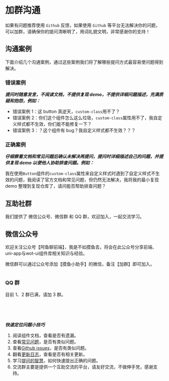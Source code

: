 # 加群沟通

如果有问题推荐使用 `Github` 反馈，如果使用 `Github` 等平台无法解决你的问题，可以加群，请确保你的提问清晰明了，用词礼貌文明，非常感谢你的支持！


## 沟通案例

下面介绍几个沟通案例，通过这些案例我们将了解哪些提问方式最容易使问题得到解决。

### 错误案例

**_提问时随意发言，不阅读文档，不提供复现 demo，不提供详细问题描述，充满质疑和抱怨，例如：_**

- 错误案例 1：这 button 真逆天，`custom-class`用不了？
- 错误案例 2：你们这个组件怎么这么垃圾，`custom-class`属性用不了，我自定义样式都不生效，你们能不能修复一下？
- 错误案例 3：？这个组件有 bug？我自定义样式都不生效？？？


### 正确案例

**_仔细察看文档和常见问题后确认未解决再提问，提问时详细描述自己的问题，并提供复现 demo 以便他人协助排查问题。例如：_**

我在使用`Button`组件的`custom-class`属性来自定义样式时遇到了自定义样式不生效的问题，我阅读了官方文档和常见问题，但仍然无法解决，我将我的最小复现 demo 整理到复现仓库了，请问能否帮助排查问题？

## 互助社群

我们提供了 微信公众号、微信群 和 QQ 群，欢迎加入，一起交流学习。

## 微信公众号

欢迎关注公众号【阿鱼聊前端】，我是不如摸鱼去，将会在此公众号分享前端、uni-app与wot-ui组件库相关知识与经验。

微信群可以通过公众号添加【摸鱼小助手】的微信，备注【加群】即可加入。

<div style="display: flex;gap:24px;">
  <img style="min-width: 250px;max-width:400px; height: auto;" :src="wechatPublicAccount" />
</div>

### QQ 群

目前 1、2 群已满，请加 3 群。

<div style="display: flex;gap:24px;flex-wrap: wrap;">
  <img style="width: 250px; height: auto;" :src="QQ1" @click="handleClick" :style="{filter: checked ? 'none' : 'blur(5px)'}" />
  <img style="width: 250px; height: auto;" :src="QQ2" @click="handleClick" :style="{filter: checked ? 'none' : 'blur(5px)'}" />
  <img style="width: 250px; height: auto;" :src="QQ3" @click="handleClick" :style="{filter: checked ? 'none' : 'blur(5px)'}" />
</div>

***快速定位问题小技巧***
1. 阅读组件文档，查看是否有遗漏。
2. 查看[常见问题](/guide/common-problems)，是否有类似问题。
3. 查看[Github issues](https://github.com/Moonofweisheng/wot-design-uni/issues)，是否有类似问题。
4. 翻看[更新日志](/guide/changelog)，查看是否有相关更新。
5. 学习[提问的智慧](https://lug.ustc.edu.cn/wiki/doc/smart-questions/)，如何快速提出正确的问题。
6. 交流群主要是提供一个互助交流的平台，请友好交流，不做伸手党，感谢支持。

<el-checkbox  v-model="checked" label="我已阅读，并保证提问时遵守以上规范" />


<script setup>
import { ElMessage, ElMessageBox } from 'element-plus'
import { ref } from 'vue'
import QQ1 from '/QQ1.jpg'
import QQ2 from '/QQ2.jpg'
import QQ3 from '/QQ3.jpg'
import wechatPublicAccount from '/wechatPublicAccount.png'


const checked = ref(false)

function handleClick() {
  if (!checked.value) {
  ElMessageBox.alert('请阅读以上沟通案例和小技巧并在下方勾选我已阅读，保证提问时遵守相关规范后可以加群。以任何形式加入到群聊，即表示同意遵守相关规范，请知悉', '提示', {
    confirmButtonText: '我知道了',
  })
  }
}
</script>
